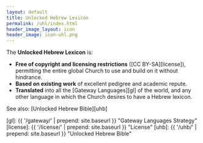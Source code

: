 ```yaml
---
layout: default
title: Unlocked Hebrew Lexicon
permalink: /uhl/index.html
header_image_layout: icon
header_image: icon-uhl.png 
---
```


The **Unlocked Hebrew Lexicon** is:

  - **Free of copyright and licensing restrictions** ([CC BY-SA][license]), permitting the entire global Church to use and build on it without hindrance.
  - **Based on existing work** of excellent pedigree and academic repute.
  - **Translated** into all the [Gateway Languages][gl] of the world, and any other language in which the Church desires to have a Hebrew lexicon.

See also: [Unlocked Hebrew Bible][uhb]


[gl]: {{ '/gateway/' | prepend: site.baseurl }} "Gateway Languages Strategy"
[license]: {{ '/license/' | prepend: site.baseurl }} "License"
[uhb]: {{ '/uhb/' | prepend: site.baseurl }} "Unlocked Hebrew Bible"
